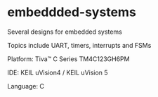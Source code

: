 # embeddded-systems
Several designs for embedded systems

Topics include UART, timers, interrupts and FSMs

Platform: Tiva™ C Series TM4C123GH6PM

IDE: KEIL uVision4 / KEIL uVision 5

Language: C
